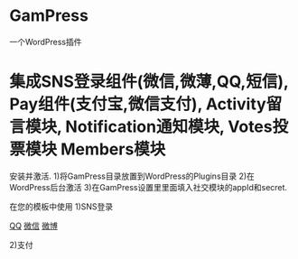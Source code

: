 # GamPress
一个WordPress插件

集成SNS登录组件(微信,微薄,QQ,短信), 
Pay组件(支付宝,微信支付), 
Activity留言模块, 
Notification通知模块, 
Votes投票模块
Members模块
=========================
安装并激活.
1)将GamPress目录放置到WordPress的Plugins目录
2)在WordPress后台激活
3)在GamPress设置里里面填入社交模块的appId和secret.

在您的模板中使用
1)SNS登录

<a href="/sns/oauth/qq?callback=<?php echo $redirect;?>" class="qq">QQ</a>
<a href="/sns/oauth/wechat?callback=<?php echo $redirect;?>" class="wx">微信</a>
<a href="/sns/oauth/weibo?callback=<?php echo $redirect;?>" class="wb">微博</a>

2)支付
<form method="post" action="/orders/create?redirect=<?php echo $redirect;?>" class="form-box">
    <input type="hidden" name="product_id" id="product_id" value="0" />
    <input type="hidden" name="item_id" id="item_id" value="0" />
    <input type="hidden" name="price" id="price" value="0.01" />
    <input type="hidden" name="quantity" id="quantity" value="1" />
    <input type="hidden" name="total_fee" id="total_fee" value="0.01" />
    <input type="hidden" name="pay_module" id="pay_module" value="wechat" />
    <input type="hidden" name="product_name" id="product_name" value="订单名称" />
    <input type="hidden" name="product_description" id="product_description" value="订单描述" />
</form>

